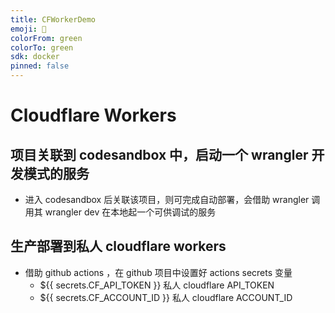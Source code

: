 ```yaml
---
title: CFWorkerDemo
emoji: 👀
colorFrom: green
colorTo: green
sdk: docker
pinned: false
---
```


# Cloudflare Workers

## 项目关联到 codesandbox 中，启动一个 wrangler 开发模式的服务

- 进入 codesandbox 后关联该项目，则可完成自动部署，会借助 wrangler 调用其 wrangler dev 在本地起一个可供调试的服务

## 生产部署到私人 cloudflare workers

- 借助 github actions ，在 github 项目中设置好 actions secrets 变量
  - ${{ secrets.CF_API_TOKEN }} 私人 cloudflare API_TOKEN
  - ${{ secrets.CF_ACCOUNT_ID }} 私人 cloudflare ACCOUNT_ID